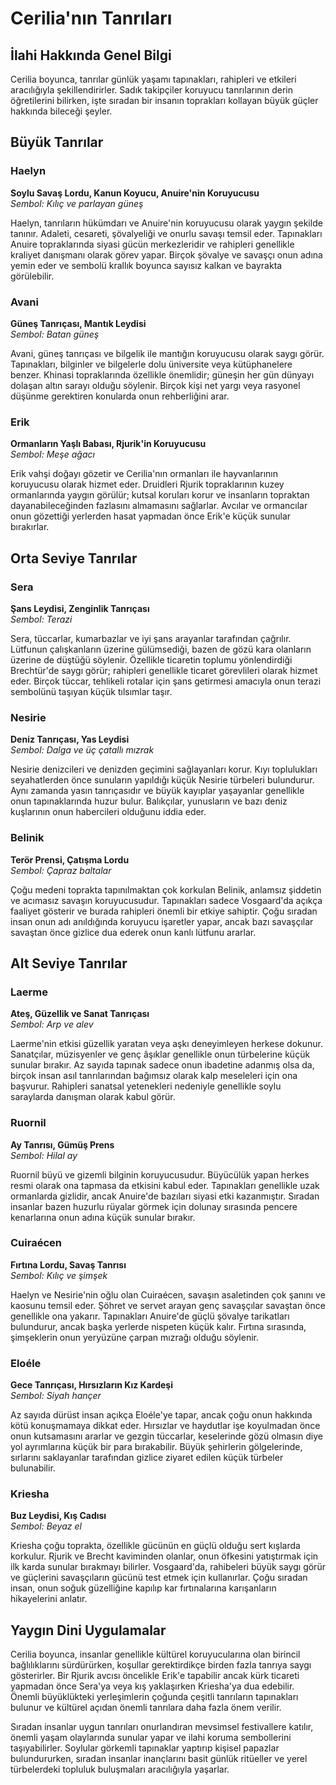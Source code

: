 # Cerilia'nın Tanrıları

## İlahi Hakkında Genel Bilgi

Cerilia boyunca, tanrılar günlük yaşamı tapınakları, rahipleri ve etkileri aracılığıyla şekillendirirler. Sadık takipçiler koruyucu tanrılarının derin öğretilerini bilirken, işte sıradan bir insanın toprakları kollayan büyük güçler hakkında bileceği şeyler.

## Büyük Tanrılar

### Haelyn
**Soylu Savaş Lordu, Kanun Koyucu, Anuire'nin Koruyucusu**  
*Sembol: Kılıç ve parlayan güneş*

Haelyn, tanrıların hükümdarı ve Anuire'nin koruyucusu olarak yaygın şekilde tanınır. Adaleti, cesareti, şövalyeliği ve onurlu savaşı temsil eder. Tapınakları Anuire topraklarında siyasi gücün merkezleridir ve rahipleri genellikle kraliyet danışmanı olarak görev yapar. Birçok şövalye ve savaşçı onun adına yemin eder ve sembolü krallık boyunca sayısız kalkan ve bayrakta görülebilir.

### Avani
**Güneş Tanrıçası, Mantık Leydisi**  
*Sembol: Batan güneş*

Avani, güneş tanrıçası ve bilgelik ile mantığın koruyucusu olarak saygı görür. Tapınakları, bilginler ve bilgelerle dolu üniversite veya kütüphanelere benzer. Khinasi topraklarında özellikle önemlidir; güneşin her gün dünyayı dolaşan altın sarayı olduğu söylenir. Birçok kişi net yargı veya rasyonel düşünme gerektiren konularda onun rehberliğini arar.

### Erik
**Ormanların Yaşlı Babası, Rjurik'in Koruyucusu**  
*Sembol: Meşe ağacı*

Erik vahşi doğayı gözetir ve Cerilia'nın ormanları ile hayvanlarının koruyucusu olarak hizmet eder. Druidleri Rjurik topraklarının kuzey ormanlarında yaygın görülür; kutsal koruları korur ve insanların topraktan dayanabileceğinden fazlasını almamasını sağlarlar. Avcılar ve ormancılar onun gözettiği yerlerden hasat yapmadan önce Erik'e küçük sunular bırakırlar.

## Orta Seviye Tanrılar

### Sera
**Şans Leydisi, Zenginlik Tanrıçası**  
*Sembol: Terazi*

Sera, tüccarlar, kumarbazlar ve iyi şans arayanlar tarafından çağrılır. Lütfunun çalışkanların üzerine gülümsediği, bazen de gözü kara olanların üzerine de düştüğü söylenir. Özellikle ticaretin toplumu yönlendirdiği Brechtür'de saygı görür; rahipleri genellikle ticaret görevlileri olarak hizmet eder. Birçok tüccar, tehlikeli rotalar için şans getirmesi amacıyla onun terazi sembolünü taşıyan küçük tılsımlar taşır.

### Nesirie
**Deniz Tanrıçası, Yas Leydisi**  
*Sembol: Dalga ve üç çatallı mızrak*

Nesirie denizcileri ve denizden geçimini sağlayanları korur. Kıyı toplulukları seyahatlerden önce sunuların yapıldığı küçük Nesirie türbeleri bulundurur. Aynı zamanda yasın tanrıçasıdır ve büyük kayıplar yaşayanlar genellikle onun tapınaklarında huzur bulur. Balıkçılar, yunusların ve bazı deniz kuşlarının onun habercileri olduğunu iddia eder.

### Belinik
**Terör Prensi, Çatışma Lordu**  
*Sembol: Çapraz baltalar*

Çoğu medeni toprakta tapınılmaktan çok korkulan Belinik, anlamsız şiddetin ve acımasız savaşın koruyucusudur. Tapınakları sadece Vosgaard'da açıkça faaliyet gösterir ve burada rahipleri önemli bir etkiye sahiptir. Çoğu sıradan insan onun adı anıldığında koruyucu işaretler yapar, ancak bazı savaşçılar savaştan önce gizlice dua ederek onun kanlı lütfunu ararlar.

## Alt Seviye Tanrılar

### Laerme
**Ateş, Güzellik ve Sanat Tanrıçası**  
*Sembol: Arp ve alev*

Laerme'nin etkisi güzellik yaratan veya aşkı deneyimleyen herkese dokunur. Sanatçılar, müzisyenler ve genç âşıklar genellikle onun türbelerine küçük sunular bırakır. Az sayıda tapınak sadece onun ibadetine adanmış olsa da, birçok insan asıl tanrılarından bağımsız olarak kalp meseleleri için ona başvurur. Rahipleri sanatsal yetenekleri nedeniyle genellikle soylu saraylarda danışman olarak kabul görür.

### Ruornil
**Ay Tanrısı, Gümüş Prens**  
*Sembol: Hilal ay*

Ruornil büyü ve gizemli bilginin koruyucusudur. Büyücülük yapan herkes resmi olarak ona tapmasa da etkisini kabul eder. Tapınakları genellikle uzak ormanlarda gizlidir, ancak Anuire'de bazıları siyasi etki kazanmıştır. Sıradan insanlar bazen huzurlu rüyalar görmek için dolunay sırasında pencere kenarlarına onun adına küçük sunular bırakır.

### Cuiraécen
**Fırtına Lordu, Savaş Tanrısı**  
*Sembol: Kılıç ve şimşek*

Haelyn ve Nesirie'nin oğlu olan Cuiraécen, savaşın asaletinden çok şanını ve kaosunu temsil eder. Şöhret ve servet arayan genç savaşçılar savaştan önce genellikle ona yakarır. Tapınakları Anuire'de güçlü şövalye tarikatları bulundurur, ancak başka yerlerde nispeten küçük kalır. Fırtına sırasında, şimşeklerin onun yeryüzüne çarpan mızrağı olduğu söylenir.

### Eloéle
**Gece Tanrıçası, Hırsızların Kız Kardeşi**  
*Sembol: Siyah hançer*

Az sayıda dürüst insan açıkça Eloéle'ye tapar, ancak çoğu onun hakkında kötü konuşmamaya dikkat eder. Hırsızlar ve haydutlar işe koyulmadan önce onun kutsamasını ararlar ve gezgin tüccarlar, keselerinde gözü olmasın diye yol ayrımlarına küçük bir para bırakabilir. Büyük şehirlerin gölgelerinde, sırlarını saklayanlar tarafından gizlice ziyaret edilen küçük türbeler bulunabilir.

### Kriesha
**Buz Leydisi, Kış Cadısı**  
*Sembol: Beyaz el*

Kriesha çoğu toprakta, özellikle gücünün en güçlü olduğu sert kışlarda korkulur. Rjurik ve Brecht kaviminden olanlar, onun öfkesini yatıştırmak için ilk karda sunular bırakmayı bilirler. Vosgaard'da, rahibeleri büyük saygı görür ve güçlerini savaşçıların gücünü test etmek için kullanırlar. Çoğu sıradan insan, onun soğuk güzelliğine kapılıp kar fırtınalarına karışanların hikayelerini anlatır.

## Yaygın Dini Uygulamalar

Cerilia boyunca, insanlar genellikle kültürel koruyucularına olan birincil bağlılıklarını sürdürürken, koşullar gerektirdikçe birden fazla tanrıya saygı gösterirler. Bir Rjurik avcısı öncelikle Erik'e tapabilir ancak kürk ticareti yapmadan önce Sera'ya veya kış yaklaşırken Kriesha'ya dua edebilir. Önemli büyüklükteki yerleşimlerin çoğunda çeşitli tanrıların tapınakları bulunur ve kültürel açıdan önemli tanrılara daha fazla önem verilir.

Sıradan insanlar uygun tanrıları onurlandıran mevsimsel festivallere katılır, önemli yaşam olaylarında sunular yapar ve ilahi koruma sembollerini taşıyabilirler. Soylular görkemli tapınaklar yaptırıp kişisel papazlar bulundururken, sıradan insanlar inançlarını basit günlük ritüeller ve yerel türbelerdeki topluluk buluşmaları aracılığıyla yaşarlar.
